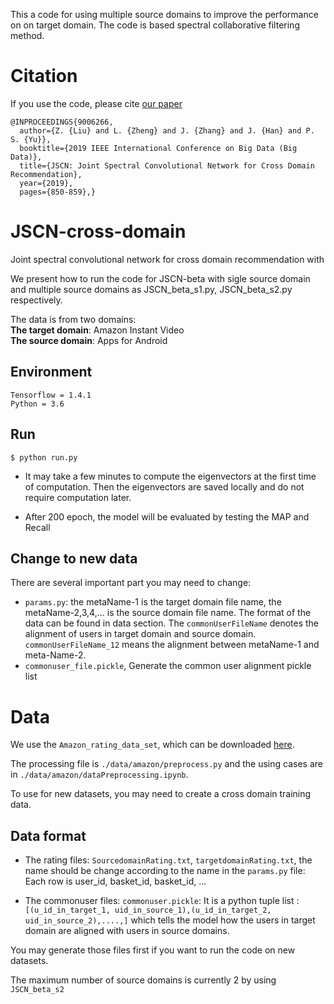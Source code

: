 This a code for using multiple source domains to improve the performance on on target domain. The code is based spectral collaborative filtering method.

# Citation
If you use the code, please cite [our paper](https://arxiv.org/abs/1910.08219)
```
@INPROCEEDINGS{9006266,
  author={Z. {Liu} and L. {Zheng} and J. {Zhang} and J. {Han} and P. S. {Yu}},
  booktitle={2019 IEEE International Conference on Big Data (Big Data)},
  title={JSCN: Joint Spectral Convolutional Network for Cross Domain Recommendation},
  year={2019},
  pages={850-859},}
```

# JSCN-cross-domain
Joint spectral convolutional network for cross domain recommendation with 

We present how to run the code for JSCN-beta with sigle source domain and multiple source domains as JSCN_beta_s1.py, JSCN_beta_s2.py respectively. 

The data is from two domains:\
**The target domain**: Amazon Instant Video\
**The source domain**: Apps for Android

## Environment
```
Tensorflow = 1.4.1
Python = 3.6
```

## Run 
``$ python run.py``

- It may take a few minutes to compute the eigenvectors at the first time of computation. Then the eigenvectors are saved locally and do not require computation later.

- After 200 epoch, the model will be evaluated by testing the MAP and Recall

## Change to new data
There are several important part you may need to change:
- `params.py`: the metaName-1 is the target domain file name, the metaName-2,3,4,... is the source domain file name. The format of the data can be found in data section. The `commonUserFileName` denotes the alignment of users in target domain and source domain. `commonUserFileName_12` means the alignment between metaName-1 and meta-Name-2.
- `commonuser_file.pickle`, Generate the common user alignment pickle list

# Data
We use the `Amazon_rating_data_set`, which can be downloaded [here](http://jmcauley.ucsd.edu/data/amazon/).

The processing file is `./data/amazon/preprocess.py` and the using cases are in `./data/amazon/dataPreprocessing.ipynb`.

To use for new datasets, you may need to create a cross domain training data.

## Data format
- The rating files: `SourcedomainRating.txt`, `targetdomainRating.txt`, the name should be change according to the name in the `params.py` file:\
Each row is user_id, basket_id, basket_id, ... 
  
- The commonuser files: `commonuser.pickle`:
  It is a python tuple list : 
  ```[(u_id_in_target_1, uid_in_source_1),(u_id_in_target_2, uid_in_source_2),....,]```
  which tells the model how the users in target domain are aligned with users in source domains.

You may generate those files first if you want to run the code on new datasets.

The maximum number of source domains is currently 2 by using `JSCN_beta_s2`
